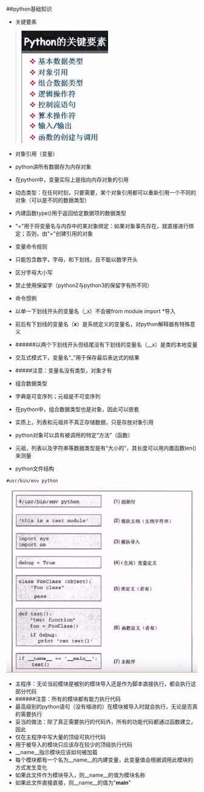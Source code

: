 ##python基础知识
- 关键要素
>![](image/2.png)
- 对象引用（变量）
 - python讲所有数据存为内存对象
 - 在python中，变量实际上是指向内存对象的引用
 - 动态类型：在任何时刻，只要需要，某个对象引用都可以重新引用一个不同的对象（可以是不同的数据类型）
 - 内建函数type()用于返回给定数据项的数据类型
 - "="用于将变量名与内存中的某对象绑定：如果对象事先存在，就直接进行绑定；否则，由"="创建引用的对象

  
- 变量命令规则
 - 只能包含数字，字母，和下划线，且不能以数字开头
 - 区分字母大小写
 - 禁止使用保留字（python2与python3的保留字有所不同）

  
- 命令惯例
 - 以单一下划线开头的变量名（_x）不会被from module import *导入
 - 前后有下划线的变量名（__x__）是系统定义的变量名，对python解释器有特殊意义
 - ######以两个下划线开头但结尾没有下划线的变量名（__x）是类的本地变量
 - 交互式模式下，变量名“_”用于保存最后表达式的结果

- #####注意：变量名没有类型，对象才有

- 组合数据类型
 - 字典是可变序列；元祖是不可变序列
 - 在python中，组合数据类型也是对象，因此可以嵌套
 - 实质上，列表和元祖并不真正存储数据，只是存放对象引用
 - python对象可以具有被调用的特定“方法”（函数）
 - 元祖，列表以及字符串等数据类型是有“大小的”，其长度可以用内置函数len()来测量
 

- python文件结构
```
#usr/bin/env python
```
![](image/4.png)

- 主程序：无论当前模块是被别的模块导入还是作为脚本直接执行，都会执行这部分代码
- ######注意：所有的模块都有能力执行代码
- 最高级别的python语句（没有缩进的）在模块被导入时就会执行，无论是否真的需要执行
- 妥当的做法：除了真正需要执行的代码外，所有的功能代码都通过函数建立，因此
 - 仅在主程序中写大量的顶级可执行代码
 - 用于被导入的模块只应该存在较少的顶级执行代码
- __name__指示模块应该如何被加载
 - 每个模块都有一个名为__name__的内建变量，此变量值会根据调用此模块的方式发生变化
 - 如果此文件作为模块导入，则__name__的值为模块名称
 - 如果此文件直接直接，则__name__的值为"__main__"

